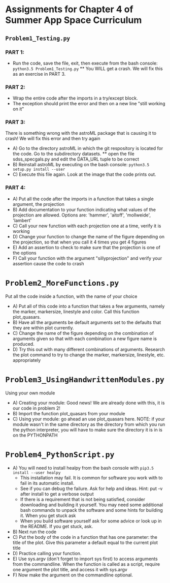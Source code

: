 # Assignments for Chapter 4 of Summer App Space Curriculum
## `Problem1_Testing.py`
### PART 1:
* Run the code, save the file, exit, then execute from the bash console:
```python3.5 Problem1_Testing.py```
** You WILL get a crash. We will fix this as an exercise in PART 3.

### PART 2:
* Wrap the entire code after the imports in a try/except block. 
* The exception should print the error and then on a new line "still working on it"

### PART 3: 
 There is something wrong with the astroML package that is causing it to crash! We will fix this error and then try again
* A) Go to the directory astroML in which the git respository is located for the code. Go to the subdirectory datasets.
** open the file sdss_specgals.py and edit the DATA_URL tuple to be correct
* B) Reinstall astroML by executing on the bash console:
```python3.5 setup.py install --user```
* C) Execute this file again. Look at the image that the code prints out.

### PART 4:
* A) Put all the code after the imports in a function that takes a single argument, the projection
* B) Add documentation to your function indicating what values of the projection are allowed. Options are: 'hammer', 'aitoff', 'mollweide', 'lambert'
* C) Call your new function with each projection one at a time, verify it is working
* D) Change your function to change the name of the figure depending on the projection, so that when you call it 4 times you get 4 figures
* E) Add an assertion to check to make sure that the projection is one of the options
* F) Call your function with the argument "sillyprojection" and verify your assertion cause the code to crash
# `Problem2_MoreFunctions.py`
 Put all the code inside a function, with the name of your choice
* A) Put all of this code into a function that takes a few arguments, namely the marker, markersize, linestyle and color. Call this function plot_quasars.
* B) Have all the arguments be default arguments set to the defaults that they are within plot currently.
* C) Change the name of the figure depending on the combination of arguments given so that with each combination a new figure name is produced.
* D) Try this out with many different combinations of arguments. Research the plot command to try to change the marker, markersize, linestyle, etc. appropriately
# `Problem3_UsingHandwrittenModules.py`
 Using your own module
* A) Creating your module: Good news! We are already done with this, it is our code in problem 2!
* B) Import the function plot_quasars from your module
* C) Using your module: go ahead an use plot_quasars here.
 NOTE: if your module wasn't in the same directory as the directory from which you run the python interpreter, you will have to make sure the directory it is in is on the PYTHONPATH
# `Problem4_PythonScript.py`
* A) You will need to install healpy from the bash console with `pip3.5 install --user healpy`
  * This installation may fail. It is common for software you work with to fail in its automatic install.
  * See if you can debug the failure. Ask for help and ideas. Hint: put -v after install to get a verbose output
  * If there is a requirement that is not being satisfied, consider downloading and building it yourself. You may need some additional bash commands to unpack the software and some hints for building it. When you get stuck ask
  * When you build software yourself ask for some advice or look up in the README. If you get stuck, ask.
* B) Next run the code
* C) Put the body of the code in a function that has one parameter: the title of the plot. Give this parameter a default equal to the current plot title
* D) Practice calling your function.
* E) Use sys.argv (don't forget to import sys first) to access arguments from the commandline. When the function is called as a script, require one argument the plot title, and access it with sys.argv
* F) Now make the argument on the commandline optional.
